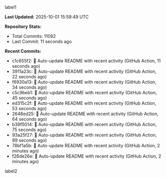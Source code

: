 
label1 
<!-- ACTIVITY_START -->
**Last Updated:** 2025-10-01 15:59:49 UTC

**Repository Stats:**
- Total Commits: 11092
- Last Commit: 11 seconds ago

**Recent Commits:**
- c1c655f2: 🤖 Auto-update README with recent activity (GitHub Action, 11 seconds ago)
- 3911a23c: 🤖 Auto-update README with recent activity (GitHub Action, 22 seconds ago)
- f6930a13: 🤖 Auto-update README with recent activity (GitHub Action, 34 seconds ago)
- c5c9beb1: 🤖 Auto-update README with recent activity (GitHub Action, 45 seconds ago)
- ed315c2f: 🤖 Auto-update README with recent activity (GitHub Action, 53 seconds ago)
- 2648ed25: 🤖 Auto-update README with recent activity (GitHub Action, 64 seconds ago)
- b39f5014: 🤖 Auto-update README with recent activity (GitHub Action, 75 seconds ago)
- 93a25f27: 🤖 Auto-update README with recent activity (GitHub Action, 89 seconds ago)
- 78bf1a5b: 🤖 Auto-update README with recent activity (GitHub Action, 2 minutes ago)
- f26de26e: 🤖 Auto-update README with recent activity (GitHub Action, 2 minutes ago)
<!-- ACTIVITY_END -->

label2
